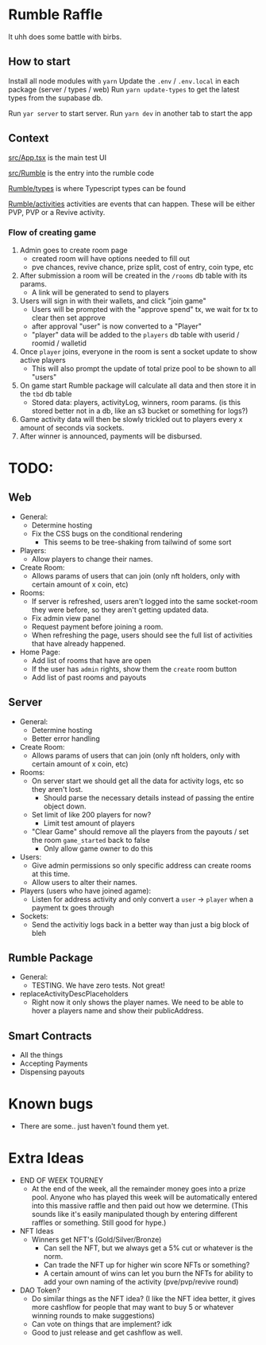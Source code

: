 # Rumble Raffle

It uhh does some battle with birbs.


## How to start


Install all node modules with `yarn`
Update the `.env` / `.env.local` in each package (server / types / web)
Run `yarn update-types` to get the latest types from the supabase db.

Run `yar server` to start server.
Run `yarn dev` in another tab to start the app


## Context

[src/App.tsx](src/App.tsx) is the main test UI

[src/Rumble](src/Rumble/) is the entry into the rumble code

[Rumble/types](src/Rumble/types/) is where Typescript types can be found

[Rumble/activities](src/Rumble/activities/) activities are events that can happen. These will be either PVP, PVP or a Revive activity.

### Flow of creating game

1. Admin goes to create room page
    - created room will have options needed to fill out
    - pve chances, revive chance, prize split, cost of entry, coin type, etc
2. After submission a room will be created in the `/rooms` db table with its params.
    - A link will be generated to send to players
3. Users will sign in with their wallets, and click "join game"
    - Users will be prompted with the "approve spend" tx, we wait for tx to clear then set approve
    - after approval "user" is now converted to a "Player"
    - "player" data will be added to the `players` db table with userid / roomid / walletid
4. Once `player` joins, everyone in the room is sent a socket update to show active players
    - This will also prompt the update of total prize pool to be shown to all "users"
5. On game start Rumble package will calculate all data and then store it in the `tbd` db table
    - Stored data: players, activityLog, winners, room params. (is this stored better not in a db, like an s3 bucket or something for logs?)
6. Game activity data will then be slowly trickled out to players every x amount of seconds via sockets.
7. After winner is announced, payments will be disbursed.

# TODO:

## Web

- General:
  - Determine hosting
  - Fix the CSS bugs on the conditional rendering
    - This seems to be tree-shaking from tailwind of some sort
- Players:
  - Allow players to change their names.
- Create Room:
  -  Allows params of users that can join (only nft holders, only with certain amount of x coin, etc)
- Rooms:
  - If server is refreshed, users aren't logged into the same socket-room they were before, so they aren't getting updated data.
  - Fix admin view panel
  - Request payment before joining a room.
  - When refreshing the page, users should see the full list of activities that have already happened.
- Home Page:
  - Add list of rooms that have are open
  - If the user has `admin` rights, show them the `create` room button
  - Add list of past rooms and payouts

## Server

- General:
  - Determine hosting
  - Better error handling
- Create Room:
  - Allows params of users that can join (only nft holders, only with certain amount of x coin, etc)
- Rooms:
  - On server start we should get all the data for activity logs, etc so they aren't lost.
    - Should parse the necessary details instead of passing the entire object down.
  - Set limit of like 200 players for now?
    - Limit test amount of players
  - "Clear Game" should remove all the players from the payouts / set the room `game_started` back to false
    - Only allow game owner to do this
- Users:
  - Give admin permissions so only specific address can create rooms at this time.
  - Allow users to alter their names.
- Players (users who have joined agame):
  - Listen for address activity and only convert a `user` -> `player` when a payment tx goes through
- Sockets:
  - Send the activitiy logs back in a better way than just a big block of bleh

## Rumble Package

- General:
  - TESTING. We have zero tests. Not great!
- replaceActivityDescPlaceholders
  - Right now it only shows the player names. We need to be able to hover a players name and show their publicAddress.

## Smart Contracts

- All the things
- Accepting Payments
- Dispensing payouts


# Known bugs

- There are some.. just haven't found them yet.

# Extra Ideas

- END OF WEEK TOURNEY
  - At the end of the week, all the remainder money goes into a prize pool. Anyone who has played this week will be automatically entered into this massive raffle and then paid out how we determine. (This sounds like it's easily manipulated though by entering different raffles or something. Still good for hype.)
- NFT Ideas
  - Winners get NFT's (Gold/Silver/Bronze)
    - Can sell the NFT, but we always get a 5% cut or whatever is the norm.
    - Can trade the NFT up for higher win score NFTs or something?
    - A certain amount of wins can let you burn the NFTs for ability to add your own naming of the activity (pve/pvp/revive round)
- DAO Token?
  - Do similar things as the NFT idea? (I like the NFT idea better, it gives more cashflow for people that may want to buy 5 or whatever winning rounds to make suggestions)
  - Can vote on things that are implement? idk
  - Good to just release and get cashflow as well.
